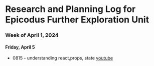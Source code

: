 # Research and Planning Log for Epicodus Further Exploration Unit

### Week of April 1, 2024

#### Friday, April 5

* 0815 - understanding react,props, state [youtube](https://www.youtube.com/watch?v=IYvD9oBCuJI)

<!-- -work on react project.
-work on responsive web design.
-a tutorial with integrating maps? mapbox?
-portfolio -->